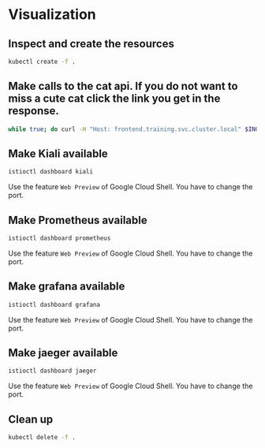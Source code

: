 # Visualization

## Inspect and create the resources

```bash
kubectl create -f .
```

## Make calls to the cat api. If you do not want to miss a cute cat click the link you get in the response.

```bash
while true; do curl -H "Host: frontend.training.svc.cluster.local" $INGRESS_HOST/cats; sleep 10; done;
```

## Make Kiali available 

```bash
istioctl dashboard kiali
```

Use the feature `Web Preview` of Google Cloud Shell. You have to change the port.

## Make Prometheus available 

```bash
istioctl dashboard prometheus
```

Use the feature `Web Preview` of Google Cloud Shell. You have to change the port.

## Make grafana available 

```bash
istioctl dashboard grafana
```

Use the feature `Web Preview` of Google Cloud Shell. You have to change the port.

## Make jaeger available 

```bash
istioctl dashboard jaeger
```

Use the feature `Web Preview` of Google Cloud Shell. You have to change the port.

## Clean up

```bash
kubectl delete -f .
```
